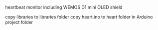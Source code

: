 heartbeat monitor including WEMOS D1 mini OLED shield

copy libraries to libraries folder
copy heart.ino to heart folder in Arduino project folder
